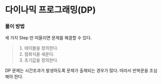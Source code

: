 # 다이나믹 프로그래밍(DP)

### 풀이 방법

세 가지 Step 만 떠올리면 문제를 해결할 수 있다.

> 1. 테이블을 정의한다.
> 2. 점화식을 세운다.
> 3. 초기값을 정의한다.

DP 문제는 시간초과가 발생하도록 문제가 출제되는 경우가 많다.
따라서 반복문을 조심해야 한다.